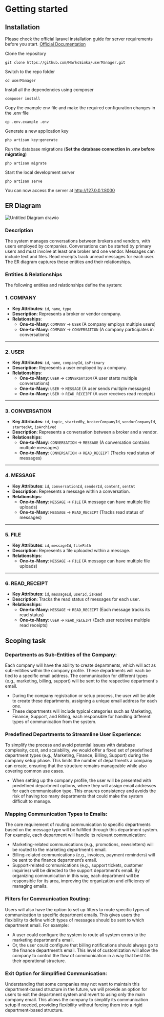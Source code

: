 # Getting started

## Installation

Please check the official laravel installation guide for server requirements before you start. [Official Documentation](https://laravel.com/docs/5.4/installation#installation)

Clone the repository

    git clone https://github.com/MarkoSimka/userManager.git

Switch to the repo folder

    cd userManager

Install all the dependencies using composer

    composer install

Copy the example env file and make the required configuration changes in the .env file

    cp .env.example .env

Generate a new application key

    php artisan key:generate

Run the database migrations (**Set the database connection in .env before migrating**)

    php artisan migrate

Start the local development server

    php artisan serve

You can now access the server at http://127.0.0.1:8000

##    ER Diagram

![Untitled Diagram drawio](https://github.com/user-attachments/assets/ec1c8666-b530-4309-94fb-e5c639ffe628)

###    Description
The system manages conversations between brokers and vendors, with users employed by companies. Conversations can be started by primary users and must involve at least one broker and one vendor. Messages can include text and files. Read receipts track unread messages for each user. The ER diagram captures these entities and their relationships.

### **Entities & Relationships**
The following entities and relationships define the system:

### **1. COMPANY**
- **Key Attributes**: `id`, `name`, `type`
- **Description**: Represents a broker or vendor company.
- **Relationships**:
  - **One-to-Many**: `COMPANY` → `USER` (A company employs multiple users)
  - **One-to-Many**: `COMPANY` → `CONVERSATION` (A company participates in conversations)

---

### **2. USER**
- **Key Attributes**: `id`, `name`, `companyId`, `isPrimary`
- **Description**: Represents a user employed by a company.
- **Relationships**:
  - **One-to-Many**: `USER` → `CONVERSATION` (A user starts multiple conversations)
  - **One-to-Many**: `USER` → `MESSAGE` (A user sends multiple messages)
  - **One-to-Many**: `USER` → `READ_RECEIPT` (A user receives read receipts)

---

### **3. CONVERSATION**
- **Key Attributes**: `id`, `topic`, `startedBy`, `brokerCompanyId`, `vendorCompanyId`, `startedAt`, `isArchived`
- **Description**: Represents a conversation between a broker and a vendor.
- **Relationships**:
  - **One-to-Many**: `CONVERSATION` → `MESSAGE` (A conversation contains multiple messages)
  - **One-to-Many**: `CONVERSATION` → `READ_RECEIPT` (Tracks read status of messages)

---

### **4. MESSAGE**
- **Key Attributes**: `id`, `conversationId`, `senderId`, `content`, `sentAt`
- **Description**: Represents a message within a conversation.
- **Relationships**:
  - **One-to-Many**: `MESSAGE` → `FILE` (A message can have multiple file uploads)
  - **One-to-Many**: `MESSAGE` → `READ_RECEIPT` (Tracks read status of messages)

---

### **5. FILE**
- **Key Attributes**: `id`, `messageId`, `filePath`
- **Description**: Represents a file uploaded within a message.
- **Relationships**:
  - **One-to-Many**: `MESSAGE` → `FILE` (A message can have multiple file uploads)

---

### **6. READ_RECEIPT**
- **Key Attributes**: `id`, `messageId`, `userId`, `isRead`
- **Description**: Tracks the read status of messages for each user.
- **Relationships**:
  - **One-to-Many**: `MESSAGE` → `READ_RECEIPT` (Each message tracks its read status)
  - **One-to-Many**: `USER` → `READ_RECEIPT` (Each user receives multiple read receipts)


##    Scoping task

###    Departments as Sub-Entities of the Company: 
Each company will have the ability to create departments, which will act as sub-entities within the company profile. These departments will each be tied to a specific email address. The communication for different types (e.g., marketing, billing, support) will be sent to the respective department's email.
  *  During the company registration or setup process, the user will be able to create these departments, assigning a unique email address for each one.
  *  These departments will include typical categories such as Marketing, Finance, Support, and Billing, each responsible for handling different types of communication from the system.

###    Predefined Departments to Streamline User Experience: 
To simplify the process and avoid potential issues with database complexity, cost, and scalability, we would offer a fixed set of predefined department types (e.g., Marketing, Finance, Billing, Support) during the company setup phase. This limits the number of departments a company can create, ensuring that the structure remains manageable while also covering common use cases.

*    When setting up the company profile, the user will be presented with predefined department options, where they will assign email addresses for each communication type. This ensures consistency and avoids the risk of having too many departments that could make the system difficult to manage.
###    Mapping Communication Types to Emails: 
The core requirement of routing communication to specific departments based on the message type will be fulfilled through this department system. For example, each department will handle its relevant communication:

*    Marketing-related communications (e.g., promotions, newsletters) will be routed to the marketing department’s email.
*    Billing-related communications (e.g., invoices, payment reminders) will be sent to the finance department’s email.
*    Support-related communications (e.g., support tickets, customer inquiries) will be directed to the support department’s email.
By organizing communication in this way, each department will be responsible for its area, improving the organization and efficiency of managing emails.

###    Filters for Communication Routing:
Users will also have the option to set up filters to route specific types of communication to specific department emails. This gives users the flexibility to define which types of messages should be sent to which department email. For example:

*    A user could configure the system to route all system errors to the marketing department's email.
*    Or, the user could configure that billing notifications should always go to the finance department’s email.
This level of customization will allow the company to control the flow of communication in a way that best fits their operational structure.

###    Exit Option for Simplified Communication: 
Understanding that some companies may not want to maintain this department-based structure in the future, we will provide an option for users to exit the department system and revert to using only the main company email. This allows the company to simplify its communication setup if needed, providing flexibility without forcing them into a rigid department-based structure.
